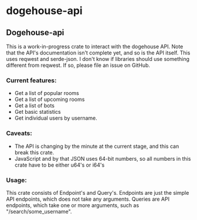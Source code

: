 # dogehouse-api

## Dogehouse-api
This is a work-in-progress crate to interact with the dogehouse API.
Note that the API's documentation isn't complete yet, and so is the API itself.
This uses reqwest and serde-json. I don't know if libraries should use something different from
reqwest. If so, please file an issue on GitHub.
### Current features:
- Get a list of popular rooms
- Get a list of upcoming rooms
- Get a list of bots
- Get basic statistics
- Get individual users by username.
### Caveats:
- The API is changing by the minute at the current stage, and this can break this crate.
- JavaScript and by that JSON uses 64-bit numbers, so all numbers in this crate have to be
either u64's or i64's
### Usage:
This crate consists of Endpoint's and Query's.
Endpoints are just the simple API endpoints, which does not take any arguments.
Queries are API endpoints, which take one or more arguments, such as "/search/some_username".
